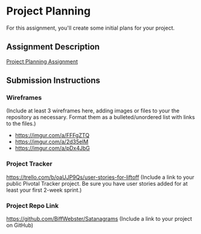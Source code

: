 # Project Planning
For this assignment, you'll create some initial plans for your project.

## Assignment Description
[Project Planning Assignment](https://education.launchcode.org/liftoff/assignments/planning/)

## Submission Instructions

### Wireframes

(Include at least 3 wireframes here, adding images or files to your the repository as necessary. Format them as a bulleted/unordered list with links to the files.)
* https://imgur.com/a/FFFgZTQ
* https://imgur.com/a/2d35elM
* https://imgur.com/a/pDx4JbG

### Project Tracker
https://trello.com/b/oaUJP9Qs/user-stories-for-liftoff
(Include a link to your public Pivotal Tracker project. Be sure you have user stories added for at least your first 2-week sprint.)

### Project Repo Link
https://github.com/BiffWebster/Satanagrams
(Include a link to your project on GitHub)

